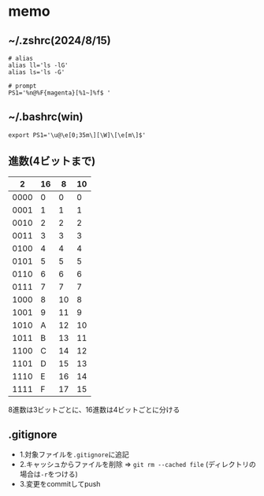 # memo

## ~/.zshrc(2024/8/15) 

```
# alias
alias ll='ls -lG'
alias ls='ls -G'

# prompt
PS1='%n@%F{magenta}[%1~]%f$ '
```

## ~/.bashrc(win)

```
export PS1='\u@\e[0;35m\][\W]\[\e[m\]$'
```

## 進数(4ビットまで)

| 2    | 16   | 8    | 10   |
|------|------|------|------|
| 0000 | 0    | 0    | 0    |
| 0001 | 1    | 1    | 1    |
| 0010 | 2    | 2    | 2    |
| 0011 | 3    | 3    | 3    |
| 0100 | 4    | 4    | 4    |
| 0101 | 5    | 5    | 5    |
| 0110 | 6    | 6    | 6    |
| 0111 | 7    | 7    | 7    |
| 1000 | 8    | 10   | 8    |
| 1001 | 9    | 11   | 9    |
| 1010 | A    | 12   | 10   |
| 1011 | B    | 13   | 11   |
| 1100 | C    | 14   | 12   |
| 1101 | D    | 15   | 13   |
| 1110 | E    | 16   | 14   |
| 1111 | F    | 17   | 15   |

8進数は3ビットごとに、16進数は4ビットごとに分ける

## .gitignore

- 1.対象ファイルを`.gitignore`に追記
- 2.キャッシュからファイルを削除 => `git rm --cached file` (ディレクトリの場合は`-r`をつける)
- 3.変更をcommitしてpush

